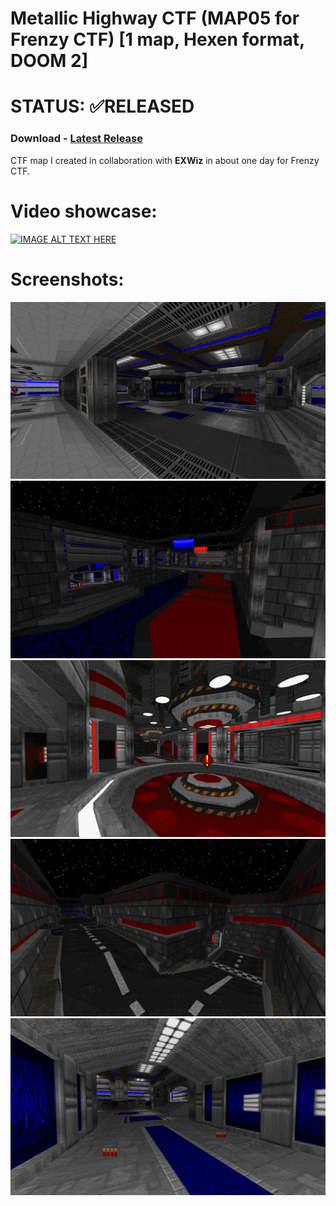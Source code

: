 # Metallic Highway CTF (MAP05 for Frenzy CTF) [1 map, Hexen format, DOOM 2]

# STATUS: ✅RELEASED

### Download - [Latest Release](https://github.com/dron12261games/WAD-DOOM-PSX-Damnation-of-Eternity-EMC2024/releases/download/v1.2/PSXDAMN.v1.2.zip)

CTF map I created in collaboration with **EXWiz** in about one day for Frenzy CTF.

# Video showcase:
[![IMAGE ALT TEXT HERE](https://img.youtube.com/vi/hHPPG00QEro/0.jpg)](https://www.youtube.com/watch?v=hHPPG00QEro)

# Screenshots:
![Screen1](./screens/1.png)
![Screen2](./screens/2.png)
![Screen3](./screens/3.png)
![Screen4](./screens/4.png)
![Screen5](./screens/5.png)
